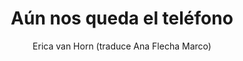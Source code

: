 ---
title: "Aún nos queda el teléfono"
subtitle: ""
description: ""
layout: book
author: Erica van Horn (traduce Ana Flecha Marco)
started: 2024-07-12
read: 
status: abandoned
rating: 0
color: 
cover: 
pages: 112
link: http://www.alphadecay.org/libro/aun-nos-queda-el-telefono/
---